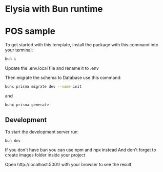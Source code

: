 # Elysia with Bun runtime
# POS sample
To get started with this template, install the package with this command into your terminal:
```bash
bun i
```

Update the .env.local file and rename it to .env

Then migrate the schema to Database use this command:
```bash
bunx prisma migrate dev --name init
```
and
```bash
bunx prisma generate
```

## Development
To start the development server run:
```bash
bun dev
```

If you don't have bun you can use npm and npx instead 
And don't forget to create images folder inside your project

Open http://localhost:5001/ with your browser to see the result.
